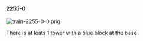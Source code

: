 #### 2255-0
![train-2255-0-0.png](https://github.com/lil-lab/nlvr/raw/master/nlvr/train/images/0/train-2255-0-0.png "train-2255-0-0.png")

There is at leats 1 tower with a blue block at the base